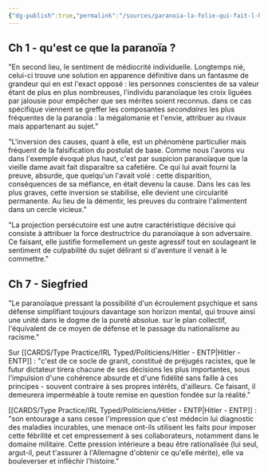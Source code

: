 ```yaml
---
{"dg-publish":true,"permalink":"/sources/paranoia-la-folie-qui-fait-l-histoire-luigi-zola/"}
---
```



## Ch 1 - qu'est ce que la paranoïa ? 

"En second lieu, le sentiment de médiocrité individuelle. Longtemps nié, celui-ci trouve une solution en apparence définitive dans un fantasme de grandeur qui en est l'exact opposé : les personnes conscientes de sa valeur étant de plus en plus nombreuses, l'individu paranoïaque les croix liguées par jalousie pour empêcher que ses mérites soient reconnus. dans ce cas spécifique viennent se greffer les composantes *secondaires* les plus fréquentes de la paranoïa : la mégalomanie et l'envie, attribuer au rivaux mais appartenant au sujet."

"L'inversion des causes, quant à elle, est un phénomène particulier mais fréquent de la falsification du postulat de base. Comme nous l'avons vu dans l'exemple évoqué plus haut, c'est par suspicion paranoïaque que la vieille dame avait fait disparaître sa cafetière. Ce qui lui avait fourni la preuve, absurde, que quelqu'un l'avait volé : cette disparition, conséquences de sa méfiance, en était devenu la cause. Dans les cas les plus graves, cette inversion se stabilise, elle devient une circularité permanente. Au lieu de la démentir, les preuves du contraire l'alimentent dans un cercle vicieux."

"La projection persécutoire est une autre caractéristique décisive qui consiste à attribuer la force destructrice du paranoïaque à son adversaire. Ce faisant, elle justifie formellement un geste agressif tout en soulageant le sentiment de culpabilité du sujet délirant si d'aventure il venait à le commettre."

## Ch 7 - Siegfried 

"Le paranoïaque pressant la possibilité d'un écroulement psychique et sans défense simplifiant toujours davantage son horizon mental, qui trouve ainsi une unité dans le dogme de la pureté absolue. sur le plan collectif, l'équivalent de ce moyen de défense et le passage du nationalisme au racisme."

Sur [[CARDS/Type Practice/IRL Typed/Politiciens/Hitler - ENTP\|Hitler - ENTP]] : "c'est de ce socle de granit, constitué de préjugés racistes, que le futur dictateur tirera chacune de ses décisions les plus importantes, sous l'impulsion d'une cohérence absurde et d'une fidélité sans faille à ces principes - souvent contraire à ses propres intérêts, d'ailleurs. Ce faisant, il demeurera imperméable à toute remise en question fondée sur la réalité."

[[CARDS/Type Practice/IRL Typed/Politiciens/Hitler - ENTP\|Hitler - ENTP]] : "son entourage a sans cesse l'impression que c'est médecin lui diagnostic des maladies incurables, une menace ont-ils utilisent les faits pour imposer cette fébrilité et cet empressement à ses collaborateurs, notamment dans le domaine militaire. Cette pression intérieure a beau être rationalisée (lui seul, argut-il, peut t'assurer à l'Allemagne d'obtenir ce qu'elle mérite), elle va bouleverser et infléchir l'histoire."
